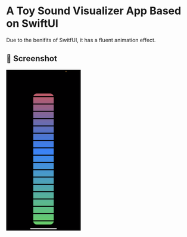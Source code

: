 # A Toy Sound Visualizer App Based on SwiftUI

Due to the benifits of SwitfUI, it has a fluent animation effect.

## 📱 Screenshot
<img src="./Images/screenshot.jpg" width=200>